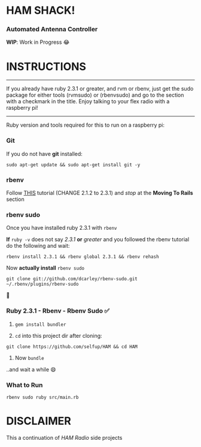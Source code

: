 # HAM SHACK!

### Automated Antenna Controller

**WIP**: Work in Progress :joy:

# INSTRUCTIONS

***

If you already have ruby 2.3.1 or greater, and rvm or rbenv, just get the sudo package for either tools (rvmsudo) or (rbenvsudo) and go to the section with a checkmark in the title. Enjoy talking to your flex radio with a raspberry pi!

***

Ruby version and tools required for this to run on a raspberry pi:

### Git
If you do not have **git** installed:

  `sudo apt-get update && sudo apt-get install git -y`
### rbenv
 Follow [THIS](http://www.iconoclastlabs.com/blog/ruby-on-rails-on-the-raspberry-pi-b-with-rbenv) tutorial (CHANGE 2.1.2 to 2.3.1) and *stop* at the **Moving To Rails** section

### rbenv sudo

  Once you have installed ruby 2.3.1 with `rbenv`

  **If** `ruby -v` does not say *2.3.1* **or** *greater* and you followed the rbenv tutorial do the following and wait:

  ```
  rbenv install 2.3.1 && rbenv global 2.3.1 && rbenv rehash
  ```

  Now **actually install** `rbenv sudo`

  `git clone git://github.com/dcarley/rbenv-sudo.git ~/.rbenv/plugins/rbenv-sudo`

:tada:

### Ruby 2.3.1 - Rbenv - Rbenv Sudo :white_check_mark:

1. `gem install bundler`

1. `cd` into this project dir after cloning:

  `git clone https://github.com/selfup/HAM && cd HAM`

1. Now `bundle`

  ..and wait a while :smile:

### What to Run

`rbenv sudo ruby src/main.rb`

# DISCLAIMER

This a continuation of *HAM Radio* side projects
